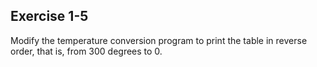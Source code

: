 ## Exercise 1-5
Modify the temperature conversion program to print the table in reverse order, that is, from 300 degrees to 0.